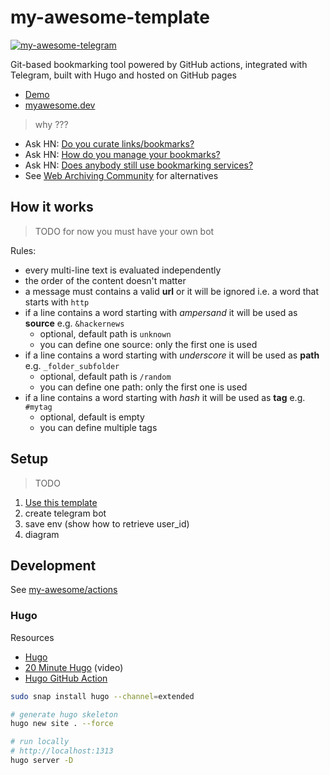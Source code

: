 # my-awesome-template

[![my-awesome-telegram](https://github.com/my-awesome/my-awesome-template/actions/workflows/my-awesome-telegram.yml/badge.svg)](https://github.com/my-awesome/my-awesome-template/actions/workflows/my-awesome-telegram.yml)

Git-based bookmarking tool powered by GitHub actions, integrated with Telegram, built with Hugo and hosted on GitHub pages

* [Demo](https://my-awesome.github.io/my-awesome-template)
* [myawesome.dev](https://myawesome.dev)

> why ???

* Ask HN: [Do you curate links/bookmarks?](https://news.ycombinator.com/item?id=22158218)
* Ask HN: [How do you manage your bookmarks?](https://news.ycombinator.com/item?id=22105561)
* Ask HN: [Does anybody still use bookmarking services?](https://news.ycombinator.com/item?id=31848210)
* See [Web Archiving Community](https://github.com/ArchiveBox/ArchiveBox/wiki/Web-Archiving-Community) for alternatives

## How it works

> TODO for now you must have your own bot

Rules:
* every multi-line text is evaluated independently
* the order of the content doesn't matter
* a message must contains a valid **url** or it will be ignored i.e. a word that starts with `http`
* if a line contains a word starting with *ampersand* it will be used as **source** e.g. `&hackernews`
    - optional, default path is `unknown`
    - you can define one source: only the first one is used
* if a line contains a word starting with *underscore* it will be used as **path** e.g. `_folder_subfolder`
    - optional, default path is `/random`
    - you can define one path: only the first one is used
* if a line contains a word starting with *hash* it will be used as **tag** e.g. `#mytag`
    - optional, default is empty
    - you can define multiple tags

## Setup

> TODO

1. [Use this template](https://github.com/my-awesome/my-awesome-template/generate)
2. create telegram bot
3. save env (show how to retrieve user_id)
4. diagram

## Development

See [my-awesome/actions](https://github.com/my-awesome/actions)

### Hugo

Resources
* [Hugo](https://gohugo.io/documentation)
* [20 Minute Hugo](https://www.youtube.com/playlist?list=PLbWvcwWtuDm1OpcbohZTOwwzmc8SMmlBD) (video)
* [Hugo GitHub Action](https://github.com/marketplace/actions/hugo-setup)

```bash
sudo snap install hugo --channel=extended

# generate hugo skeleton
hugo new site . --force

# run locally
# http://localhost:1313
hugo server -D
```
